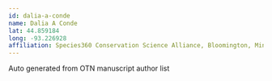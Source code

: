 ```yaml
---
id: dalia-a-conde
name: Dalia A Conde
lat: 44.859184
long: -93.226928
affiliation: Species360 Conservation Science Alliance, Bloomington, Minnesota, USA
---
```


Auto generated from OTN manuscript author list
